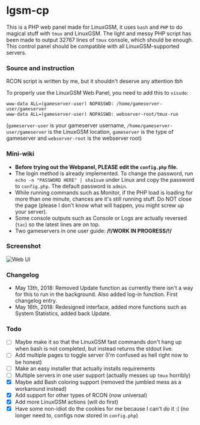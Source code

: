 # lgsm-cp
This is a PHP web panel made for LinuxGSM, it uses `bash` and `PHP` to do magical stuff with `tmux` and LinuxGSM. The light and messy PHP script has been made to output 32767 lines of `tmux` console, which should be enough. This control panel should be compatible with all LinuxGSM-supported servers.

### Source and instruction
RCON script is written by me, but it shouldn't deserve any attention tbh

To properly use the LinuxGSM Web Panel, you need to add this to `visudo`:

```
www-data ALL=(gameserver-user) NOPASSWD: /home/gameserver-user/gameserver
www-data ALL=(gameserver-user) NOPASSWD: webserver-root/tmux-run
```

(`gameserver-user` is your gameserver username, `/home/gameserver-user/gameserver` is the LinuxGSM location, `gameserver` is the type of gameserver and `webserver-root` is the webserver root)

### Mini-wiki
- **Before trying out the Webpanel, PLEASE edit the `config.php` file.**
- The login method is already implemented. To change the password, run `echo -n "PASSWORD HERE" | sha1sum` under Linux and copy the password to `config.php`. The default password is `admin`.
- While running commands such as Monitor, if the PHP load is loading for more than one minute, chances are it's still running stuff. Do NOT close the page (please I don't know what will happen, you might screw up your server).
- Some console outputs such as Console or Logs are actually reversed (`tac`) so the latest lines are on top.
- Two gameservers in one user guide: **/!/WORK IN PROGRESS/!/**

### Screenshot
![Web UI](http://i.cubeupload.com/VOGIN8.png)

### Changelog
- May 13th, 2018: Removed Update function as currently there isn't a way for this to run in the background. Also added log-in function. First changelog entry.
- May 16th, 2018: Redesigned interface, added more functions such as System Statistics, added back Update.

### Todo
- [ ] Maybe make it so that the LinuxGSM fast commands don't hang up when bash is not completed, but instead returns the stdout live.
- [ ] Add multiple pages to toggle server (I'm confused as hell right now to be honest)
- [ ] Make an easy installer that actually installs requirements
- [ ] Multiple servers in one user support (actually messes up `tmux` horribly)
- [x] Maybe add Bash coloring support (removed the jumbled mess as a workaround instead)
- [x] Add support for other types of RCON (now universal)
- [x] Add more LinuxGSM actions (will do first)
- [x] Have some non-idiot do the cookies for me because I can't do it :( (no longer need to, configs now stored in `config.php`)
